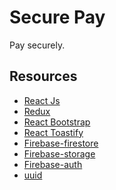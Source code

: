 # Secure Pay

Pay securely.

## Resources

- [React Js]()
- [Redux]()
- [React Bootstrap]()
- [React Toastify]()
- [Firebase-firestore]()
- [Firebase-storage]()
- [Firebase-auth]()
- [uuid]()
